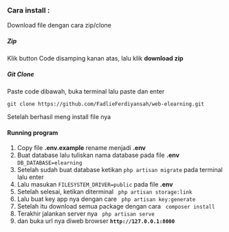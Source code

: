 <h3>Cara install : </h3>

<p>Download file dengan cara zip/clone</p>
<h5> Zip </h5>
<p>Klik button Code disamping kanan atas, lalu klik <b>download zip</b></p>

<h5> Git Clone </h5>
<p>Paste code dibawah, buka terminal lalu paste dan enter</p>
<code>git clone https://github.com/FadlieFerdiyansah/web-elearning.git</code>

<br>
<p>Setelah berhasil meng install file nya</p>
<h4> Running program </h4>
<ol>
    <li>Copy file <b>.env.example</b> rename menjadi <b>.env</b></li>
    <li>Buat database lalu tuliskan nama database pada file <b>.env</b> <code>DB_DATABASE=elearning</code></li>
    <li>Setelah sudah buat database ketikan <code>php artisan migrate</code> pada terminal lalu enter</li>
    <li>Lalu masukan <code>FILESYSTEM_DRIVER=public</code> pada file <b> .env </b> </li>
    <li>Setelah selesai, ketikan diterminal <code> php artisan storage:link </code> </li>
    <li>Lalu buat key app nya dengan care <code> php artisan key:generate </code> </li>
    <li>Setelah itu download semua package dengan cara <code> composer install </code> </li>
    <li>Terakhir jalankan server nya <code> php artisan serve </code></li>
    <li>dan buka url nya diweb browser <b><code>http://127.0.0.1:8000</code></b></li>
</ol>
